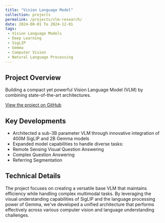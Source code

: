 ```yaml
---
title: "Vision Language Model"
collection: projects
permalink: /projects/vlm-research/
date: 2024-08-01 To 2024-12-01
tags:
 - Vision Language Models
 - Deep Learning
 - SigLIP
 - Gemma
 - Computer Vision
 - Natural Language Processing
---
```


<!-- # Vision Language Model
*August 2024 - December2024* -->

## Project Overview
Building a compact yet powerful Vision Language Model (VLM) by combining state-of-the-art architectures.

[View the project on GitHub](https://github.com/Iaryan-21/PaliGemma-VisionLanguageModel)

## Key Developments
- Architected a sub-3B parameter VLM through innovative integration of 400M SigLIP and 2B Gemma models
- Expanded model capabilities to handle diverse tasks:
 - Remote Sensing Visual Question Answering
 - Complex Question Answering
 - Referring Segmentation

## Technical Details
The project focuses on creating a versatile base VLM that maintains efficiency while handling complex multimodal tasks. By leveraging the visual understanding capabilities of SigLIP and the language processing power of Gemma, we've developed a unified architecture that performs effectively across various computer vision and language understanding challenges.